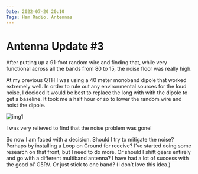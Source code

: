 ```yaml
---
Date: 2022-07-20 20:10
Tags: Ham Radio, Antennas
---
```


# Antenna Update #3

After putting up a 91-foot random wire and finding that, while very functional across all the bands from 80 to 15, the noise floor was really high.

At my previous QTH I was using a 40 meter monoband dipole that worked extremely well. In order to rule out any environmental sources for the loud noise, I decided it would be best to replace the long with with the dipole to get a baseline. It took me a half hour or so to lower the random wire and hoist the dipole.

![img1](https://cdn.some.pics/mihobu/641a052768da5.jpg)

I was very relieved to find that the noise problem was gone!

So now I am faced with a decision. Should I try to mitigate the noise? Perhaps by installing a Loop on Ground for receive? I’ve started doing some research on that front, but I need to do more. Or should I shift gears entirely and go with a different multiband antenna? I have had a lot of success with the good ol’ G5RV. Or just stick to one band? (I don’t love this idea.)

